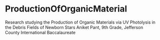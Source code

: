 # ProductionOfOrganicMaterial
Research studying the Production of Organic Materials via UV Photolysis in the Debris Fields of Newborn Stars
Aniket Pant, 9th Grade, Jefferson County International Baccalaureate
